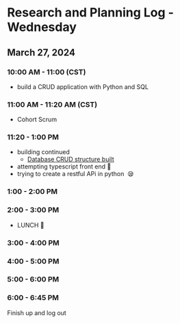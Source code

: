 # Research and Planning Log - Wednesday

## March 27, 2024

### 10:00 AM - 11:00 (CST)

- build a CRUD application with Python and SQL

### 11:00 AM - 11:20 AM (CST)

- Cohort Scrum

### 11:20 - 1:00 PM

- building continued
  - [Database CRUD structure built](https://github.com/MonBoza/booksDb.git)
- attempting typescript front end 🤡
- trying to create a restful APi in python  😪

### 1:00 - 2:00 PM

### 2:00 - 3:00 PM

- LUNCH 🍔

### 3:00 - 4:00 PM

### 4:00 - 5:00 PM

### 5:00 - 6:00 PM

### 6:00 - 6:45 PM

Finish up and log out
